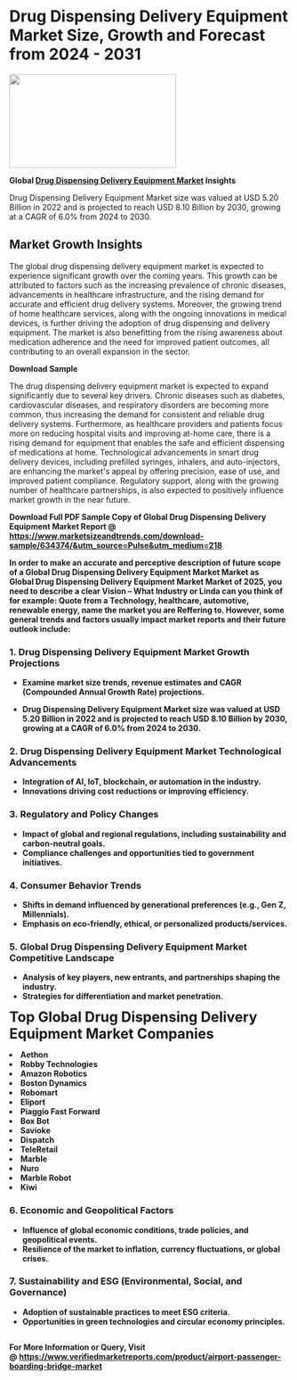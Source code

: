 <H1>Drug Dispensing Delivery Equipment Market Size, Growth and Forecast from 2024 - 2031</H1><img class="aligncenter size-medium wp-image-584254" src="https://thirdeyenews.in/wp-content/uploads/2024/09/Global-Market-Research-300x168.jpeg" alt="" width="300" height="168" /><p><strong>Global&nbsp;<a href="https://www.marketsizeandtrends.com/download-sample/634374/&amp;utm_source=Pulse&amp;utm_medium=218">Drug Dispensing Delivery Equipment Market</a> Insights</strong></p><p>Drug Dispensing Delivery Equipment Market size was valued at USD 5.20 Billion in 2022 and is projected to reach USD 8.10 Billion by 2030, growing at a CAGR of 6.0% from 2024 to 2030.</p><p><h2>Market Growth Insights</h2> <p>The global drug dispensing delivery equipment market is expected to experience significant growth over the coming years. This growth can be attributed to factors such as the increasing prevalence of chronic diseases, advancements in healthcare infrastructure, and the rising demand for accurate and efficient drug delivery systems. Moreover, the growing trend of home healthcare services, along with the ongoing innovations in medical devices, is further driving the adoption of drug dispensing and delivery equipment. The market is also benefitting from the rising awareness about medication adherence and the need for improved patient outcomes, all contributing to an overall expansion in the sector.</p> <p><strong>Download Sample</strong></p> <p>The drug dispensing delivery equipment market is expected to expand significantly due to several key drivers. Chronic diseases such as diabetes, cardiovascular diseases, and respiratory disorders are becoming more common, thus increasing the demand for consistent and reliable drug delivery systems. Furthermore, as healthcare providers and patients focus more on reducing hospital visits and improving at-home care, there is a rising demand for equipment that enables the safe and efficient dispensing of medications at home. Technological advancements in smart drug delivery devices, including prefilled syringes, inhalers, and auto-injectors, are enhancing the market's appeal by offering precision, ease of use, and improved patient compliance. Regulatory support, along with the growing number of healthcare partnerships, is also expected to positively influence market growth in the near future.</p> <p><strong></p><p><span class=""><strong>Download Full PDF Sample Copy of Global Drug Dispensing Delivery Equipment Market Report</strong> @ <a href="https://www.marketsizeandtrends.com/download-sample/634374/&amp;utm_source=Pulse&amp;utm_medium=218" target="_blank">https://www.marketsizeandtrends.com/download-sample/634374/&amp;utm_source=Pulse&amp;utm_medium=218</a></span></p><p>In order to make an accurate and perceptive description of future scope of a Global&nbsp;Drug Dispensing Delivery Equipment Market Market as Global&nbsp;Drug Dispensing Delivery Equipment Market Market of 2025, you need to describe a clear Vision &ndash; What Industry or Linda can you think of for example: Quote from a Technology, healthcare, automotive, renewable energy, name the market you are Reffering to. However, some general trends and factors usually impact market reports and their future outlook include:</p><h3>1.&nbsp;<strong>Drug Dispensing Delivery Equipment Market Growth Projections</strong></h3><ul><li>Examine market size trends, revenue estimates and CAGR (Compounded Annual Growth Rate) projections.</li><li><p>Drug Dispensing Delivery Equipment Market size was valued at USD 5.20 Billion in 2022 and is projected to reach USD 8.10 Billion by 2030, growing at a CAGR of 6.0% from 2024 to 2030.</p></li></ul><h3>2.&nbsp;<strong>Drug Dispensing Delivery Equipment Market Technological Advancements</strong></h3><ul><li>Integration of AI, IoT, blockchain, or automation in the industry.</li><li>Innovations driving cost reductions or improving efficiency.</li></ul><h3>3.&nbsp;<strong>Regulatory and Policy Changes</strong></h3><ul><li>Impact of global and regional regulations, including sustainability and carbon-neutral goals.</li><li>Compliance challenges and opportunities tied to government initiatives.</li></ul><h3>4.&nbsp;<strong>Consumer Behavior Trends</strong></h3><ul><li>Shifts in demand influenced by generational preferences (e.g., Gen Z, Millennials).</li><li>Emphasis on eco-friendly, ethical, or personalized products/services.</li></ul><h3>5.&nbsp;<strong>Global Drug Dispensing Delivery Equipment Market Competitive Landscape</strong></h3><ul><li>Analysis of key players, new entrants, and partnerships shaping the industry.</li><li>Strategies for differentiation and market penetration.</li></ul><p data-pm-slice="1 1 []"><span style="color: inherit; font-family: inherit; font-size: 25px;">Top Global Drug Dispensing Delivery Equipment Market Companies</span></p><div class="" data-test-id=""><p><li>Aethon</li><li> Robby Technologies</li><li> Amazon Robotics</li><li> Boston Dynamics</li><li> Robomart</li><li> Eliport</li><li> Piaggio Fast Forward</li><li> Box Bot</li><li> Savioke</li><li> Dispatch</li><li> TeleRetail</li><li> Marble</li><li> Nuro</li><li> Marble Robot</li><li> Kiwi</li></p></div><h3>6.&nbsp;<strong>Economic and Geopolitical Factors</strong></h3><ul><li>Influence of global economic conditions, trade policies, and geopolitical events.</li><li>Resilience of the market to inflation, currency fluctuations, or global crises.</li></ul><h3>7.&nbsp;<strong>Sustainability and ESG (Environmental, Social, and Governance)</strong></h3><ul><li>Adoption of sustainable practices to meet ESG criteria.</li><li>Opportunities in green technologies and circular economy principles.</li></ul><h2><strong style="font-size: 14px;">For More Information or Query, Visit @&nbsp;</strong><a style="background-color: #ffffff; font-size: 14px;" href="https://www.marketsizeandtrends.com/report/drug-dispensing-delivery-equipment-market/" target="_blank">https://www.verifiedmarketreports.com/product/airport-passenger-boarding-bridge-market</a></h2>
